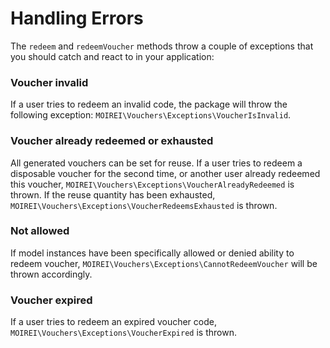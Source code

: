 # Handling Errors

The `redeem` and `redeemVoucher` methods throw a couple of exceptions that you should catch and react to in your application:

### Voucher invalid

If a user tries to redeem an invalid code, the package will throw the following exception: `MOIREI\Vouchers\Exceptions\VoucherIsInvalid`.

### Voucher already redeemed or exhausted

All generated vouchers can be set for reuse. If a user tries to redeem a disposable voucher for the second time, or another user already redeemed this voucher, `MOIREI\Vouchers\Exceptions\VoucherAlreadyRedeemed` is thrown. If the reuse quantity has been exhausted, `MOIREI\Vouchers\Exceptions\VoucherRedeemsExhausted` is thrown.

### Not allowed

If model instances have been specifically allowed or denied ability to redeem voucher, `MOIREI\Vouchers\Exceptions\CannotRedeemVoucher` will be thrown accordingly.

### Voucher expired

If a user tries to redeem an expired voucher code, `MOIREI\Vouchers\Exceptions\VoucherExpired` is thrown.